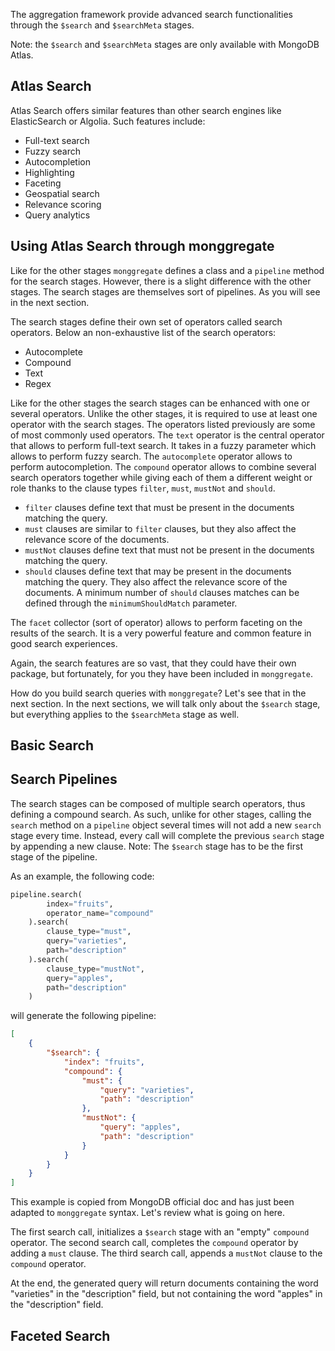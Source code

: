 The aggregation framework provide advanced search functionalities through the `$search` and `$searchMeta` stages.

Note: the `$search` and `$searchMeta` stages are only available with MongoDB Atlas.

## **Atlas Search**

Atlas Search offers similar features than other search engines like ElasticSearch or Algolia.
Such features include:

- Full-text search
- Fuzzy search
- Autocompletion
- Highlighting
- Faceting
- Geospatial search
- Relevance scoring
- Query analytics

## **Using Atlas Search through monggregate**

Like for the other stages `monggregate` defines a class and a `pipeline` method for the search stages.
However, there is a slight difference with the other stages. The search stages are themselves sort of pipelines.
As you will see in the next section.

The search stages define their own set of operators called search operators.
Below an non-exhaustive list of the search operators:
- Autocomplete
- Compound
- Text
- Regex 

Like for the other stages the search stages can be enhanced with one or several operators. Unlike the other stages, it is required to use at least one operator with the search stages.
The operators listed previously are some of most commonly used operators. The `text` operator is the central operator that allows to perform full-text search. It takes in a fuzzy parameter which allows to perform fuzzy search.
The `autocomplete` operator allows to perform autocompletion. 
The `compound` operator allows to combine several search operators together while giving each of them a different weight or role thanks to the clause types `filter`, `must`, `mustNot` and `should`. 

* `filter` clauses define text that must be present in the documents matching the query.
* `must` clauses are similar to `filter` clauses, but they also affect the relevance score of the documents.
* `mustNot` clauses define text that must not be present in the documents matching the query.
* `should` clauses define text that may be present in the documents matching the query. They also affect the relevance score of the documents. A minimum number of `should` clauses matches can be defined through the `minimumShouldMatch` parameter.

The `facet` collector (sort of operator) allows to perform faceting on the results of the search. It is a very powerful feature and common feature in good search experiences.

Again, the search features are so vast, that they could have their own package, but fortunately, for you they have been included in `monggregate`.

How do you build search queries with `monggregate`? Let's see that in the next section.
In the next sections, we will talk only about the `$search` stage, but everything applies to the `$searchMeta` stage as well.

## **Basic Search**


## **Search Pipelines**


The search stages can be composed of multiple search operators, thus defining a compound search.
As such, unlike for other stages, calling the `search` method on a `pipeline` object several times will not add a new `search` stage every time. Instead, every call will complete the previous `search` stage by appending a new clause.
Note: The `$search` stage has to be the first stage of the pipeline.

As an example, the following code:
```python
pipeline.search(
        index="fruits", 
        operator_name="compound"
    ).search( 
        clause_type="must", 
        query="varieties", 
        path="description"
    ).search(
        clause_type="mustNot",
        query="apples",
        path="description"
    )
```
will generate the following pipeline:
```json
[
    {
        "$search": {
            "index": "fruits",
            "compound": {
                "must": {
                    "query": "varieties",
                    "path": "description"
                },
                "mustNot": {
                    "query": "apples",
                    "path": "description"
                }
            }
        }
    }
]
```

This example is copied from MongoDB official doc and has just been adapted to `monggregate` syntax.
Let's review what is going on here.

The first search call, initializes a `$search` stage with an "empty" `compound` operator.
The second search call, completes the `compound` operator by adding a `must` clause.
The third search call, appends a `mustNot` clause to the `compound` operator.

At the end, the generated query will return documents containing the word "varieties" in the "description" field, but not containing the word "apples" in the "description" field.

## **Faceted Search**